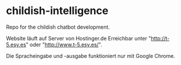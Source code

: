 # childish-intelligence
Repo for the childish chatbot development.

Website läuft auf Server von Hostinger.de
Erreichbar unter "http://t-5.esy.es" oder "http://www.t-5.esy.es/".

Die Spracheingabe und -ausgabe funktioniert nur mit Google Chrome.
